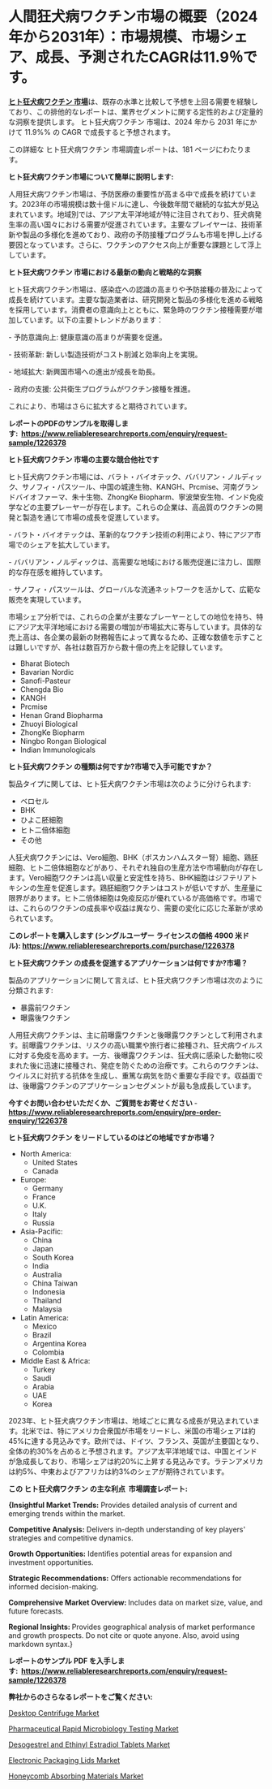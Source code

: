 <p><h1>人間狂犬病ワクチン市場の概要（2024年から2031年）：市場規模、市場シェア、成長、予測されたCAGRは11.9％です。</h1></p><p data-sourcepos="1:1-1:157"><strong><a href="https://www.reliableresearchreports.com/human-rabies-vaccine-r1226378?utm_campaign=110&utm_medium=36&utm_source=Github&utm_content=ia&utm_term=07122024&utm_id=human-rabies-vaccine">ヒト狂犬病ワクチン 市場</a></strong>は、既存の水準と比較して予想を上回る需要を経験しており、この排他的なレポートは、業界セグメントに関する定性的および定量的な洞察を提供します。 ヒト狂犬病ワクチン 市場は、2024 年から 2031 年にかけて 11.9%% の CAGR で成長すると予想されます。</p>
<p data-sourcepos="3:1-3:50">この詳細な ヒト狂犬病ワクチン 市場調査レポートは、181 ページにわたります。</p>
<p><strong>ヒト狂犬病ワクチン市場について簡単に説明します:</strong></p>
<p><p>人用狂犬病ワクチン市場は、予防医療の重要性が高まる中で成長を続けています。2023年の市場規模は数十億ドルに達し、今後数年間で継続的な拡大が見込まれています。地域別では、アジア太平洋地域が特に注目されており、狂犬病発生率の高い国々における需要が促進されています。主要なプレイヤーは、技術革新や製品の多様化を進めており、政府の予防接種プログラムも市場を押し上げる要因となっています。さらに、ワクチンのアクセス向上が重要な課題として浮上しています。</p></p>
<p><strong>ヒト狂犬病ワクチン 市場における最新の動向と戦略的な洞察</strong></p>
<p><p>ヒト狂犬病ワクチン市場は、感染症への認識の高まりや予防接種の普及によって成長を続けています。主要な製造業者は、研究開発と製品の多様化を進める戦略を採用しています。消費者の意識向上とともに、緊急時のワクチン接種需要が増加しています。以下の主要トレンドがあります：</p><p>- 予防意識向上: 健康意識の高まりが需要を促進。</p><p>- 技術革新: 新しい製造技術がコスト削減と効率向上を実現。</p><p>- 地域拡大: 新興国市場への進出が成長を助長。</p><p>- 政府の支援: 公共衛生プログラムがワクチン接種を推進。 </p><p>これにより、市場はさらに拡大すると期待されています。</p></p>
<p><strong>レポートのPDFのサンプルを取得します</strong><strong>:&nbsp;&nbsp;<a href="https://www.reliableresearchreports.com/enquiry/request-sample/1226378?utm_campaign=110&utm_medium=36&utm_source=Github&utm_content=ia&utm_term=07122024&utm_id=human-rabies-vaccine">https://www.reliableresearchreports.com/enquiry/request-sample/1226378</a></strong></p>
<p><strong>ヒト狂犬病ワクチン 市場の主要な競合他社です</strong></p>
<p><p>ヒト狂犬病ワクチン市場には、バラト・バイオテック、ババリアン・ノルディック、サノフィ・パスツール、中国の城達生物、KANGH、Prcmise、河南グランドバイオファーマ、朱十生物、ZhongKe Biopharm、寧波榮安生物、インド免疫学などの主要プレーヤーが存在します。これらの企業は、高品質のワクチンの開発と製造を通じて市場の成長を促進しています。</p><p>- バラト・バイオテックは、革新的なワクチン技術の利用により、特にアジア市場でのシェアを拡大しています。</p><p>- ババリアン・ノルディックは、高需要な地域における販売促進に注力し、国際的な存在感を維持しています。</p><p>- サノフィ・パスツールは、グローバルな流通ネットワークを活かして、広範な販売を実現しています。</p><p>市場シェア分析では、これらの企業が主要なプレーヤーとしての地位を持ち、特にアジア太平洋地域における需要の増加が市場拡大に寄与しています。具体的な売上高は、各企業の最新の財務報告によって異なるため、正確な数値を示すことは難しいですが、各社は数百万から数十億の売上を記録しています。</p></p>
<p><ul><li>Bharat Biotech</li><li>Bavarian Nordic</li><li>Sanofi-Pasteur</li><li>Chengda Bio</li><li>KANGH</li><li>Prcmise</li><li>Henan Grand Biopharma</li><li>Zhuoyi Biological</li><li>ZhongKe Biopharm</li><li>Ningbo Rongan Biological</li><li>Indian Immunologicals</li></ul></p>
<p><strong>ヒト狂犬病ワクチン の種類は何ですか?市場で入手可能ですか？</strong></p>
<p>製品タイプに関しては、ヒト狂犬病ワクチン市場は次のように分けられます:</p>
<p><ul><li>ベロセル</li><li>BHK</li><li>ひよこ胚細胞</li><li>ヒト二倍体細胞</li><li>その他</li></ul></p>
<p><p>人狂犬病ワクチンには、Vero細胞、BHK（ボスカンハムスター腎）細胞、鶏胚細胞、ヒト二倍体細胞などがあり、それぞれ独自の生産方法や市場動向が存在します。Vero細胞ワクチンは高い収量と安定性を持ち、BHK細胞はジフテリアトキシンの生産を促進します。鶏胚細胞ワクチンはコストが低いですが、生産量に限界があります。ヒト二倍体細胞は免疫反応が優れているが高価格です。市場では、これらのワクチンの成長率や収益は異なり、需要の変化に応じた革新が求められています。</p></p>
<p><strong>このレポートを購入します (シングルユーザー ライセンスの価格 4900 米ドル):&nbsp;<a href="https://www.reliableresearchreports.com/purchase/1226378?utm_campaign=110&utm_medium=36&utm_source=Github&utm_content=ia&utm_term=07122024&utm_id=human-rabies-vaccine">https://www.reliableresearchreports.com/purchase/1226378</a></strong></p>
<p><strong>ヒト狂犬病ワクチン の成長を促進するアプリケーションは何ですか?市場？</strong></p>
<p>製品のアプリケーションに関して言えば、ヒト狂犬病ワクチン市場は次のように分類されます:</p>
<p><ul><li>暴露前ワクチン</li><li>曝露後ワクチン</li></ul></p>
<p><p>人用狂犬病ワクチンは、主に前曝露ワクチンと後曝露ワクチンとして利用されます。前曝露ワクチンは、リスクの高い職業や旅行者に接種され、狂犬病ウイルスに対する免疫を高めます。一方、後曝露ワクチンは、狂犬病に感染した動物に咬まれた後に迅速に接種され、発症を防ぐための治療です。これらのワクチンは、ウイルスに対抗する抗体を生成し、重篤な病気を防ぐ重要な手段です。収益面では、後曝露ワクチンのアプリケーションセグメントが最も急成長しています。</p></p>
<p><strong>今すぐお問い合わせいただくか、ご質問をお寄せください</strong><strong>&nbsp;</strong>-<strong><a href="https://www.reliableresearchreports.com/enquiry/pre-order-enquiry/1226378?utm_campaign=110&utm_medium=36&utm_source=Github&utm_content=ia&utm_term=07122024&utm_id=human-rabies-vaccine">https://www.reliableresearchreports.com/enquiry/pre-order-enquiry/1226378</a></strong></p>
<p><strong>ヒト狂犬病ワクチン をリードしているのはどの地域ですか市場？</strong></p>
<p><ul>
    <li>
        North America:
        <ul>
            <li>United States</li>
            <li>Canada</li>
        </ul>
    </li>
    <li>
        Europe:
        <ul>
            <li>Germany</li>
            <li>France</li>
            <li>U.K.</li>
            <li>Italy</li>
            <li>Russia</li>
        </ul>
    </li>
    <li>
        Asia-Pacific:
        <ul>
            <li>China</li>
            <li>Japan</li>
            <li>South Korea</li>
            <li>India</li>
            <li>Australia</li>
            <li>China Taiwan</li>
            <li>Indonesia</li>
            <li>Thailand</li>
            <li>Malaysia</li>
        </ul>
    </li>
    <li>
        Latin America:
        <ul>
            <li>Mexico</li>
            <li>Brazil</li>
            <li>Argentina Korea</li>
            <li>Colombia</li>
        </ul>
    </li>
    <li>
        Middle East & Africa:
        <ul>
            <li>Turkey</li>
            <li>Saudi</li>
            <li>Arabia</li>
            <li>UAE</li>
            <li>Korea</li>
        </ul>
    </li>
    </ul></p>
<p><p>2023年、ヒト狂犬病ワクチン市場は、地域ごとに異なる成長が見込まれています。北米では、特にアメリカ合衆国が市場をリードし、米国の市場シェアは約45%に達する見込みです。欧州では、ドイツ、フランス、英国が主要国となり、全体の約30%を占めると予想されます。アジア太平洋地域では、中国とインドが急成長しており、市場シェアは約20%に上昇する見込みです。ラテンアメリカは約5%、中東およびアフリカは約3%のシェアが期待されています。</p></p>
<p><strong>この ヒト狂犬病ワクチン の主な利点&nbsp; 市場調査レポート:</strong></p>
<p><strong>{Insightful Market Trends:</strong> Provides detailed analysis of current and emerging trends within the market.</p>
<p><strong>Competitive Analysis:</strong> Delivers in-depth understanding of key players' strategies and competitive dynamics.</p>
<p><strong>Growth Opportunities:</strong> Identifies potential areas for expansion and investment opportunities.</p>
<p><strong>Strategic Recommendations:</strong> Offers actionable recommendations for informed decision-making.</p>
<p><strong>Comprehensive Market Overview: </strong>Includes data on market size, value, and future forecasts.</p>
<p><strong>Regional Insights: </strong>Provides geographical analysis of market performance and growth prospects. Do not cite or quote anyone. Also, avoid using markdown syntax.}</p>
<p><strong>レポートのサンプル PDF を入手します:&nbsp;</strong><strong>&nbsp;<a href="https://www.reliableresearchreports.com/enquiry/request-sample/1226378?utm_campaign=110&utm_medium=36&utm_source=Github&utm_content=ia&utm_term=07122024&utm_id=human-rabies-vaccine">https://www.reliableresearchreports.com/enquiry/request-sample/1226378</a></strong></p>
<p></p>
<p><strong>弊社からのさらなるレポートをご覧ください:</strong></p>
<p><p><a href="https://www.linkedin.com/pulse/global-desktop-centrifuge-market-size-2024-2031-insights-ds6ae?utm_campaign=110&utm_medium=36&utm_source=Github&utm_content=ia&utm_term=07122024&utm_id=human-rabies-vaccine">Desktop Centrifuge Market</a></p><p><a href="https://github.com/gulaimolin/Market-Research-Report-List-6/blob/main/pharmaceutical-rapid-microbiology-testing-market.md?utm_campaign=110&utm_medium=36&utm_source=Github&utm_content=ia&utm_term=07122024&utm_id=human-rabies-vaccine">Pharmaceutical Rapid Microbiology Testing Market</a></p><p><a href="https://www.linkedin.com/pulse/desogestrel-ethinyl-estradiol-tablets-market-study-forecasted-zgdqe?utm_campaign=110&utm_medium=36&utm_source=Github&utm_content=ia&utm_term=07122024&utm_id=human-rabies-vaccine">Desogestrel and Ethinyl Estradiol Tablets Market</a></p><p><a href="https://issuu.com/reportprime-2/docs/electronic-packaging-lids-market-size-2030.pptx?utm_campaign=110&utm_medium=36&utm_source=Github&utm_content=ia&utm_term=07122024&utm_id=human-rabies-vaccine">Electronic Packaging Lids Market</a></p><p><a href="https://issuu.com/reportprime-2/docs/honeycomb-absorbing-materials-market-size-2030.ppt?utm_campaign=110&utm_medium=36&utm_source=Github&utm_content=ia&utm_term=07122024&utm_id=human-rabies-vaccine">Honeycomb Absorbing Materials Market</a></p></p>